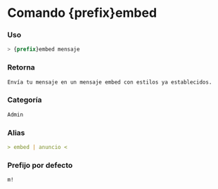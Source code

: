 # Comando {prefix}embed

### Uso
```css
> {prefix}embed mensaje
```

### Retorna
```md
Envía tu mensaje en un mensaje embed con estilos ya establecidos.
```

### Categoría
```md
Admin
```

### Alias
```md
> embed | anuncio <
```

### Prefijo por defecto
```css
m!
```